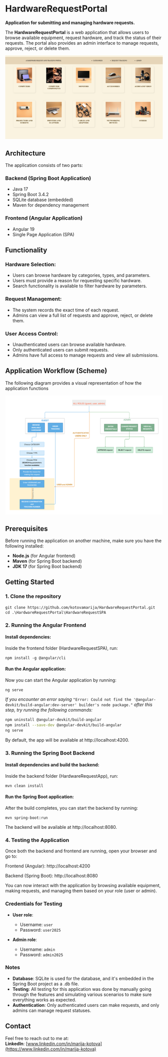 # HardwareRequestPortal  

**Application for submitting and managing hardware requests.**  

The **HardwareRequestPortal** is a web application that allows users to browse available equipment, request hardware, and track the status of their requests. The portal also provides an admin interface to manage requests, approve, reject, or delete them.  

![Main page screen shot](https://github.com/kotovamarija/HardwareRequestPortal/blob/main/HardwareRequestApp/src/main/resources/static/Main%20page.PNG?raw=true)


## Architecture  

The application consists of two parts:  

### Backend (Spring Boot Application)  
- Java 17  
- Spring Boot 3.4.2  
- SQLite database (embedded)  
- Maven for dependency management  

### Frontend (Angular Application)  
- Angular 19  
- Single Page Application (SPA)  

## Functionality  

### Hardware Selection:  
- Users can browse hardware by categories, types, and parameters.  
- Users must provide a reason for requesting specific hardware.  
- Search functionality is available to filter hardware by parameters.  

### Request Management:  
- The system records the exact time of each request.  
- Admins can view a full list of requests and approve, reject, or delete them.  

### User Access Control:  
- Unauthenticated users can browse available hardware.  
- Only authenticated users can submit requests.  
- Admins have full access to manage requests and view all submissions.  

## Application Workflow (Scheme)  
The following diagram provides a visual representation of how the application functions

![Diagram](https://github.com/kotovamarija/HardwareRequestPortal/blob/main/HardwareRequestApp/src/main/resources/static/diagram.png)

## Prerequisites  

Before running the application on another machine, make sure you have the following installed:  

- **Node.js** (for Angular frontend)  
- **Maven** (for Spring Boot backend)  
- **JDK 17** (for Spring Boot backend)  

## Getting Started  

### 1. Clone the repository  

```
git clone https://github.com/kotovamarija/HardwareRequestPortal.git
cd .\HardwareRequestPortal\HardwareRequestSPA
```

### 2. Running the Angular Frontend

#### Install dependencies:

Inside the frontend folder (HardwareRequestSPA), run:

```
npm install -g @angular/cli
```

#### Run the Angular application:

Now you can start the Angular application by running:

```
ng serve
```
*If you encounter an error saying* `"Error: Could not find the '@angular-devkit/build-angular:dev-server' builder's node package."` *after this step, try running the following commands:*

```sh
npm uninstall @angular-devkit/build-angular
npm install --save-dev @angular-devkit/build-angular
ng serve
```

By default, the app will be available at http://localhost:4200.

### 3. Running the Spring Boot Backend

#### Install dependencies and build the backend:

Inside the backend folder (HardwareRequestApp), run:

```
mvn clean install
```

#### Run the Spring Boot application:

After the build completes, you can start the backend by running:

```
mvn spring-boot:run
```

The backend will be available at http://localhost:8080.

### 4. Testing the Application

Once both the backend and frontend are running, open your browser and go to:

Frontend (Angular): http://localhost:4200

Backend (Spring Boot): http://localhost:8080

You can now interact with the application by browsing available equipment, making requests, and managing them based on your role (user or admin).

### Credentials for Testing

- **User role**:
  - Username: `user`
  - Password: `user2025`

- **Admin role**:
  - Username: `admin`
  - Password: `admin2025`


### Notes

- **Database**: SQLite is used for the database, and it's embedded in the Spring Boot project as a .db file.
- **Testing**: All testing for this application was done by manually going through the features and simulating various scenarios to make sure everything works as expected.
- **Authentication**: Only authenticated users can make requests, and only admins can manage request statuses.


## Contact

Feel free to reach out to me at:  
**LinkedIn**: [www.linkedin.com/in/marija-kotova](https://www.linkedin.com/in/marija-kotova)